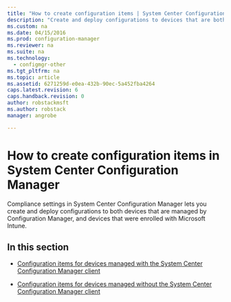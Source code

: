 ```yaml
---
title: "How to create configuration items | System Center Configuration Manager"
description: "Create and deploy configurations to devices that are both managed by System Center Configuration Manager and enrolled with Microsoft Intune."
ms.custom: na
ms.date: 04/15/2016
ms.prod: configuration-manager
ms.reviewer: na
ms.suite: na
ms.technology:
  - configmgr-other
ms.tgt_pltfrm: na
ms.topic: article
ms.assetid: 6271259d-e0ea-432b-90ec-5a452fba4264
caps.latest.revision: 6
caps.handback.revision: 0
author: robstackmsftms.author: robstackmanager: angrobe

---
```

# How to create configuration items in System Center Configuration Manager
Compliance settings in System Center Configuration Manager lets you create and deploy configurations to both devices that are managed by Configuration Manager, and devices that were enrolled with Microsoft Intune.  

## In this section  

-   [Configuration items for devices managed with the System Center Configuration Manager client](../../compliance/deploy-use/configuration-items-for-devices-managed-with-the-client.md)  

-   [Configuration items for devices managed without the System Center Configuration Manager client](../../compliance/deploy-use/configuration-items-for-devices-managed-without-the-client.md)  
